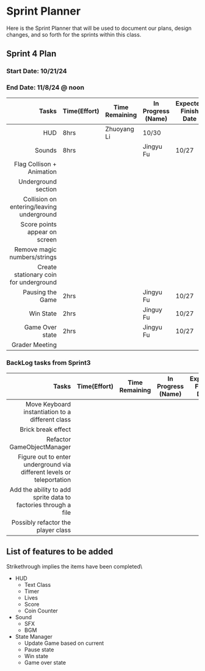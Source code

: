 # Sprint Planner
Here is the Sprint Planner that will be used to document our plans, design changes, and so forth for the sprints within this class.

## Sprint 4 Plan

### Start Date: 10/21/24 
### End Date: 11/8/24 @ noon

| Tasks | Time(Effort) | Time Remaining | In Progress (Name) | Expected Finish Date | Finished Date |
|------:|--------------|----------------|--------------------|----------------------|---------------|
| HUD | 8hrs | Zhuoyang Li| 10/30|
| Sounds |8hrs|| Jingyu Fu| 10/27| 
| Flag Collison + Animation | 
| Underground section |
| Collision on entering/leaving underground  | 
| Score points appear on screen | 
| Remove magic numbers/strings |
| Create stationary coin for underground |
| Pausing the Game |2hrs| | Jingyu Fu|10/27|
| Win State | 2hrs| |Jinguy Fu|10/27|
| Game Over state | 2hrs| |Jingyu Fu|10/27|
| Grader Meeting |

### BackLog tasks from Sprint3
| Tasks | Time(Effort) | Time Remaining | In Progress (Name) | Expected Finish Date | Finished Date |
|------:|--------------|----------------|--------------------|----------------------|---------------|
| Move Keyboard instantiation to a different class |
| Brick break effect |
| Refactor GameObjectManager |
| Figure out to enter underground via different levels or teleportation |
| Add the ability to add sprite data to factories through a file |
| Possibly refactor the player class |


## List of features to be added
Strikethrough implies the items have been completed\
* HUD
  - Text Class
  - Timer
  - Lives
  - Score
  - Coin Counter
* Sound
  - SFX
  - BGM
* State Manager
  - Update Game based on current
  - Pause state
  - Win state
  - Game over state


